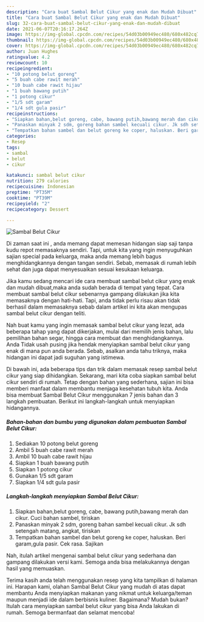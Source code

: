 ```yaml
---
description: "Cara buat Sambal Belut Cikur yang enak dan Mudah Dibuat"
title: "Cara buat Sambal Belut Cikur yang enak dan Mudah Dibuat"
slug: 32-cara-buat-sambal-belut-cikur-yang-enak-dan-mudah-dibuat
date: 2021-06-07T20:16:17.264Z
image: https://img-global.cpcdn.com/recipes/54d03b00949ec480/680x482cq70/sambal-belut-cikur-foto-resep-utama.jpg
thumbnail: https://img-global.cpcdn.com/recipes/54d03b00949ec480/680x482cq70/sambal-belut-cikur-foto-resep-utama.jpg
cover: https://img-global.cpcdn.com/recipes/54d03b00949ec480/680x482cq70/sambal-belut-cikur-foto-resep-utama.jpg
author: Juan Hughes
ratingvalue: 4.2
reviewcount: 10
recipeingredient:
- "10 potong belut goreng"
- "5 buah cabe rawit merah"
- "10 buah cabe rawit hijau"
- "1 buah bawang putih"
- "1 potong cikur"
- "1/5 sdt garam"
- "1/4 sdt gula pasir"
recipeinstructions:
- "Siapkan bahan,belut goreng, cabe, bawang putih,bawang merah dan cikur. Cuci bahan sambel, tiriskan"
- "Panaskan minyak 2 sdm, goreng bahan sambel kecuali cikur. Jk sdh setengah matang, angkat, tiriskan"
- "Tempatkan bahan sambel dan belut goreng ke coper, haluskan. Beri garam,gula pasir. Cek rasa. Sajikan"
categories:
- Resep
tags:
- sambal
- belut
- cikur

katakunci: sambal belut cikur 
nutrition: 279 calories
recipecuisine: Indonesian
preptime: "PT35M"
cooktime: "PT39M"
recipeyield: "2"
recipecategory: Dessert

---
```



![Sambal Belut Cikur](https://img-global.cpcdn.com/recipes/54d03b00949ec480/680x482cq70/sambal-belut-cikur-foto-resep-utama.jpg)

Di zaman  saat ini , anda memang dapat memesan hidangan siap saji tanpa kudu repot memasaknya sendiri. Tapi, untuk kita yang ingin menyuguhkan sajian special pada keluarga, maka anda memang lebih bagus menghidangkannya dengan tangan sendiri. Sebab, memasak di rumah lebih sehat dan juga dapat menyesuaikan sesuai kesukaan keluarga.

Jika kamu sedang mencari ide cara membuat sambal belut cikur yang enak dan mudah dibuat,maka anda sudah berada di tempat yang tepat. Cara membuat sambal belut cikur  sebenarnya gampang dilakukan jika kita memasaknya dengan hati-hati. Tapi, anda tidak perlu risau akan tidak berhasil dalam memasaknya 
sebab dalam artikel ini kita akan mengupas sambal belut cikur dengan teliti.  



Nah buat kamu yang ingin memasak sambal belut cikur yang lezat, ada beberapa tahap yang dapat dikerjakan, mulai dari memilih jenis bahan, lalu pemilihan bahan segar, hingga cara membuat dan menghidangkannya. Anda Tidak usah pusing jika hendak menyiapkan sambal belut cikur yang enak di mana pun anda berada. Sebab, asalkan anda  tahu triknya, maka hidangan ini dapat jadi suguhan yang istimewa.

Di bawah ini, ada beberapa tips dan trik dalam memasak resep sambal belut cikur yang siap dihidangkan. Sekarang, mari kita coba siapkan sambal belut cikur sendiri di rumah. Tetap dengan bahan yang sederhana, sajian ini bisa memberi manfaat dalam membantu menjaga kesehatan tubuh kita. Anda bisa membuat Sambal Belut Cikur menggunakan 7 jenis bahan dan 3 langkah pembuatan. Berikut ini langkah-langkah untuk menyiapkan hidangannya.

<!--inarticleads1-->

##### Bahan-bahan dan bumbu yang digunakan dalam pembuatan Sambal Belut Cikur:

1. Sediakan 10 potong belut goreng
1. Ambil 5 buah cabe rawit merah
1. Ambil 10 buah cabe rawit hijau
1. Siapkan 1 buah bawang putih
1. Siapkan 1 potong cikur
1. Gunakan 1/5 sdt garam
1. Siapkan 1/4 sdt gula pasir




<!--inarticleads2-->

##### Langkah-langkah menyiapkan Sambal Belut Cikur:

1. Siapkan bahan,belut goreng, cabe, bawang putih,bawang merah dan cikur. Cuci bahan sambel, tiriskan
1. Panaskan minyak 2 sdm, goreng bahan sambel kecuali cikur. Jk sdh setengah matang, angkat, tiriskan
1. Tempatkan bahan sambel dan belut goreng ke coper, haluskan. Beri garam,gula pasir. Cek rasa. Sajikan




Nah, itulah artikel mengenai  sambal belut cikur  yang sederhana dan gampang dilakukan versi kami. Semoga anda bisa melakukannya dengan hasil yang memuaskan. 

Terima kasih anda telah menggunakan resep yang kita tampilkan di halaman ini. Harapan kami, olahan  Sambal Belut Cikur yang mudah di atas dapat membantu Anda menyiapkan makanan yang nikmat untuk keluarga/teman maupun menjadi ide dalam berbisnis kuliner. Bagaimana? Mudah bukan? Itulah cara menyiapkan sambal belut cikur yang bisa Anda lakukan di rumah. Semoga bermanfaat dan selamat mencoba!

